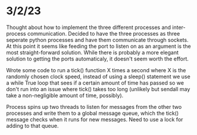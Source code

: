 # 3/2/23
Thought about how to implement the three different processes and inter-process communication. Decided to have the three processes as three seperate python processes and have them communicate through sockets. At this point it seems like feeding the port to listen on as an argument is the most straight-forward solution. While there is probably a more elegant solution to getting the ports automaticaly, it doesn't seem worth the effort. 

Wrote some code to run a tick() function X times a second where X is the randomly chosen clock speed, instead of using a sleep() statement we use a while True loop that sees if a certain amount of time has passed so we don't run into an issue where tick() takes too long (unlikely but sendall may take a non-negligible amount of time, possibly).

Process spins up two threads to listen for messages from the other two processes and write them to a global message queue, which the tick() message checks when it runs for new messages. Need to use a lock for adding to that queue.